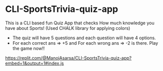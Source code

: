 # CLI-SportsTrivia-quiz-app
This is a CLI based fun Quiz App that checks How much knowledge you have about Sports! (Used CHALK library for applying colors)
- The quiz will have 5 questions and each question will have 4 options. 
- For each correct ans => +5 and For each wrong ans => -2 is there.
Play the game now!!

https://replit.com/@ManojAsarsa/CLI-SportsTrivia-quiz-app?embed=1&output=1#index.js

